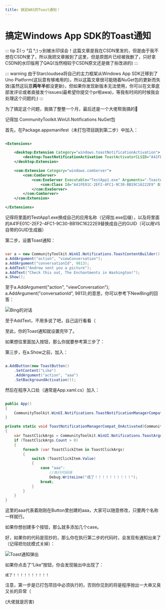 ```yaml
---
title: 搞定WAS的Toast通知！
---
```


# 搞定Windows App SDK的Toast通知

::: tip
Σ(っ °Д °;)っ别被水印误会！这篇文章是我在CSDN里发的，但是由于我不想在CSDN里了，所以我把文章搬到了这里，但是原图片已经被我删了，只好拿CSDN的水印版用了QAQ(当然相较于CSDN原文还是做了些改进的)
:::

::: warning
由于Starcloudsea将自己的主力框架从Windows App SDK迁移到了Uno Platform(这玩意有够难用的)，所以这篇文章很可能随着NuGet包的更新而失效(虽然这玩意**两年半**都没更新)，但如果你发现新版本无法使用，你可以在文章底部发评论或者直接发个issues(最希望你提交个pr啦awa)，等我有时间的时候我会处理这个问题的;)
:::

为了搞定这个问题，我搞了整整一个月，最后还是一个大佬帮我搞的🥴

记得加 CommunityToolkit.WinUI.Notifications NuGet包

首先，在Package.appxmanifest（未打包项目跳到第二步）中加入：

```XML

<Extensions>

	<desktop:Extension Category="windows.toastNotificationActivation">
		<desktop:ToastNotificationActivation ToastActivatorCLSID="A41FE01C-2EF2-4FC1-9C30-BB19C16222E9" />
	</desktop:Extension>

	<com:Extension Category="windows.comServer">
		<com:ComServer>
			<com:ExeServer Executable="TestApp1.exe" Arguments="-ToastActivated" DisplayName="Toast activator">
				<com:Class Id="A41FE01C-2EF2-4FC1-9C30-BB19C16222E9" DisplayName="Toast activator"/>
			</com:ExeServer>
		</com:ComServer>
	</com:Extension>

</Extensions>

```

记得将里面的TestApp1.exe换成自己的应用名称（记得加.exe后缀），以及将里面的A41FE01C-2EF2-4FC1-9C30-BB19C16222E9替换成自己的GUID（可以用VS自带的GUID生成器）

第二步，设置Toast通知：

```C#

var a = new CommunityToolkit.WinUI.Notifications.ToastContentBuilder();
a.AddArgument("action", "viewConversation");
a.AddArgument("conversationId", 9813);
a.AddText("Andrew sent you a picture");
a.AddText("Check this out, The Enchantments in Washington!");
a.Show();

```

至于a.AddArgument("action", "viewConversation");
a.AddArgument("conversationId", 9813);的意思，你可以参考下NewBing的回答：

![Bing的对话](/Images/docs/Shared/Blogs/Articles/Favorite/WASToast/Bing.png)

至于AddText，不用多说了吧，自己运行看看（

至此，你的Toast通知就设置完毕了。

如果想往里面加入按钮，那么你就要参考第三步了：

第三步，在a.Show之前，加入：

```C#

a.AddButton(new ToastButton()
    .SetContent("Like")
    .AddArgument("action", "aaa")
    .SetBackgroundActivation());

```

然后在程序入口处（通常是App.xaml.cs）加入：

```C#

public App()
{
    CommunityToolkit.WinUI.Notifications.ToastNotificationManagerCompat.OnActivated += ToastNotificationManagerCompat_OnActivated;
}

private static void ToastNotificationManagerCompat_OnActivated(CommunityToolkit.WinUI.Notifications.ToastNotificationActivatedEventArgsCompat e)
{
    var ToastClickArgs = CommunityToolkit.WinUI.Notifications.ToastArguments.Parse(e.Argument);
    if (ToastClickArgs.Count > 0)
    {
        foreach (var ToastClickItem in ToastClickArgs)
        {
            switch (ToastClickItem.Value)
            {
                case "aaa":
                    //执行代码块
                    Debug.WriteLine("成了！！！！！！！！！！");
                break;
            }
        }
    }
}

```

这里的aaa代表着刚刚在Button里创建的aaa，大家可以随意修改，只要两个名称一样就行。

如果你想创建多个按钮，那么就多添加几个case。

好，如果你的代码是现抄的，那么你在执行第二步的代码时，会发现有通知出来了（记得把勿扰模式关掉）：

![Toast通知弹出](/Images/docs/Shared/Blogs/Articles/Favorite/WASToast/Toast.png)

如果你点击了“Like”按钮，你会发现输出中出现了：

`成了！！！！！！！！！！`

注意，第一步是已打包项目中必须执行的，否则你见到的将是程序抛出一大串又臭又长的异常（

(大佬就是厉害)

​